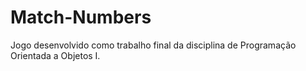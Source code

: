 # Match-Numbers
Jogo desenvolvido como trabalho final da disciplina de Programação Orientada a Objetos I.
